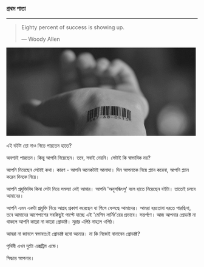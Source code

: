 ### 

### 

### প্রথম পাতা

---

> Eighty percent of success is showing up.
>
> — Woody Allen

![](/assets/mlproduct.jpg)

এই বইটা তো নাও নিতে পারতেন হাতে?

অবশ্যই পারতেন। কিন্তু আপনি নিয়েছেন। তবে, সবাই নেয়নি। সেটাই কি স্বাভাবিক নয়?

আপনি নিয়েছেন সেটাই কথা। কারণ - আপনি অনেকটাই আলাদা। দিন আপনাকে নিয়ে প্ল্যান করেনা, আপনি প্ল্যান করেন দিনকে নিয়ে।

আপনি প্রযুক্তিবিদ কিনা সেটা নিয়ে সমস্যা নেই আমার। আপনি 'অনুসন্ধিৎসু' বলে হাতে নিয়েছেন বইটা। তাতেই চলবে আমাদের।

আপনি এমন একটা প্রযুক্তি নিয়ে আগ্রহ প্রকাশ করেছেন যা গিলে ফেলছে আমাদের। আমরা হয়তোবা ধরতে পারছিনা, তবে আমাদের আশেপাশের সবকিছুই পাল্টে যাচ্ছে এই 'মেশিন লার্নিং'য়ের প্রভাবে। সন্তর্পণে। আজ আপনার প্রোডাক্ট না থাকলে আপনি কারো না কারো প্রোডাক্ট। মুদ্রার এপিঠ নাহলে ওপিঠ।

আমরা না জানলে স্বভাবতঃই প্রোডাক্ট হবো অন্যের। না কি নিজেই বানাবেন প্রোডাক্ট?

পৃথিবী এখন দুটো এক্সট্রিম এন্ডে।

সিদ্ধান্ত আপনার।

